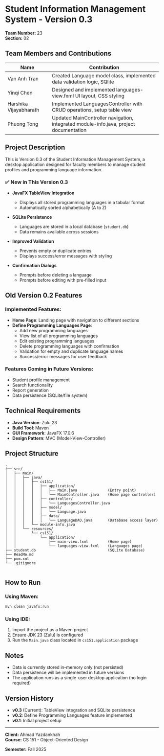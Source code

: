 # Student Information Management System - Version 0.3

**Team Number:** 23  
**Section:** 02

## Team Members and Contributions

| Name | Contribution |
|------|--------------|
| Van Anh Tran | Created Language model class, implemented data validation logic, SQlite |
| Yinqi Chen | Designed and implemented languages-view.fxml UI layout, CSS styling |
| Harshika Vijayabharath | Implemented LanguagesController with CRUD operations, setup table view|
| Phuong Tong | Updated MainController navigation, integrated module-info.java, project documentation |

## Project Description

This is Version 0.3 of the Student Information Management System, a desktop application designed for faculty members to manage student profiles and programming language information.
### ✅ New in This Version 0.3

- **JavaFX TableView Integration**
  - Displays all stored programming languages in a tabular format
  - Automatically sorted alphabetically (A to Z)

- **SQLite Persistence**
  - Languages are stored in a local database (`student.db`)
  - Data remains available across sessions

- **Improved Validation**
  - Prevents empty or duplicate entries
  - Displays success/error messages with styling

- **Confirmation Dialogs**
  - Prompts before deleting a language
  - Prompts before editing with pre-filled input
## Old Version 0.2 Features

### Implemented Features:
- **Home Page**: Landing page with navigation to different sections
- **Define Programming Languages Page**: 
  - Add new programming languages
  - View list of all programming languages
  - Edit existing programming languages
  - Delete programming languages with confirmation
  - Validation for empty and duplicate language names
  - Success/error messages for user feedback

### Features Coming in Future Versions:
- Student profile management
- Search functionality
- Report generation
- Data persistence (SQLite/file system)

## Technical Requirements

- **Java Version**: Zulu 23
- **Build Tool**: Maven
- **GUI Framework**: JavaFX 17.0.6
- **Design Pattern**: MVC (Model-View-Controller)

## Project Structure

```
.
├── src/
│   ├── main/
│   │   ├── java/
│   │   │   ├── cs151/
│   │   │   │   ├── application/
│   │   │   │   │   ├── Main.java              (Entry point)
│   │   │   │   │   └── MainController.java    (Home page controller)
│   │   │   │   ├── controller/
│   │   │   │   │   └── LanguagesController.java
│   │   │   │   ├── model/
│   │   │   │   │   └── Language.java
│   │   │   │   ├── data/
│   │   │   │   │   └── LanguageDAO.java       (Database access layer)
│   │   │   └── module-info.java
│   │   └── resources/
│   │       └── cs151/
│   │           └── application/
│   │               ├── main-view.fxml         (Home page)
│   │               └── languages-view.fxml    (Languages page)
├── student.db                                 (SQLite Database)
├── ReadMe.md
├── pom.xml
└── .gitignore


```

## How to Run

### Using Maven:
```bash
mvn clean javafx:run
```

### Using IDE:
1. Import the project as a Maven project
2. Ensure JDK 23 (Zulu) is configured
3. Run the `Main.java` class located in `cs151.application` package

## Notes

- Data is currently stored in-memory only (not persisted)
- Data persistence will be implemented in future versions
- The application runs as a single-user desktop application (no login required)

## Version History
- **v0.3** (Current): TableView integration and SQLite persistence
- **v0.2**: Define Programming Languages feature implemented
- **v0.1**: Initial project setup

---

**Client:** Ahmad Yazdankhah  
**Course:** CS 151 - Object-Oriented Design  

**Semester:** Fall 2025







